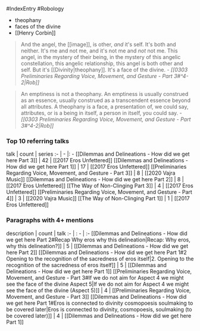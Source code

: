 #IndexEntry #Robology

- theophany
- faces of the divine
- [[Henry Corbin]]

> And the angel, the [[image]], is other, _and_ it's self. It's both and neither. It's me and not me, and it's not me and _not_ not me. This angel, in the mystery of their being, in the mystery of this angelic constellation, this angelic relationship, this angel is both other and self. But it's [[Divinity|theophany]]. It's a face of the divine.
\- _[[0303 Preliminaries Regarding Voice, Movement, and Gesture - Part 3#^4-2|Rob]]_

> An emptiness is not a theophany. An emptiness is usually construed as an essence, usually construed as a transcendent essence beyond all attributes. A theophany is a face, a presentation of, we could say, attributes, or is a being in itself, a person in itself, you could say. 
\- _[[0303 Preliminaries Regarding Voice, Movement, and Gesture - Part 3#^4-2|Rob]]_

### Top 10 referring talks
talk | count | series
:- | - |: -
[[Dilemmas and Delineations - How did we get here Part 3]] | 42 | [[2017 Eros Unfettered]]
[[Dilemmas and Delineations - How did we get here Part 1]] | 17 | [[2017 Eros Unfettered]]
[[Preliminaries Regarding Voice, Movement, and Gesture - Part 3]] | 8 | [[2020 Vajra Music]]
[[Dilemmas and Delineations - How did we get here Part 2]] | 8 | [[2017 Eros Unfettered]]
[[The Way of Non-Clinging Part 3]] | 4 | [[2017 Eros Unfettered]]
[[Preliminaries Regarding Voice, Movement, and Gesture - Part 4]] | 3 | [[2020 Vajra Music]]
[[The Way of Non-Clinging Part 1]] | 1 | [[2017 Eros Unfettered]]

### Paragraphs with 4+ mentions
description | count | talk
:- | : - | :-
[[Dilemmas and Delineations - How did we get here Part 2#Recap Why eros why this delineation\|Recap: Why eros, why this delineation?]] | 5 | [[Dilemmas and Delineations - How did we get here Part 2]]
[[Dilemmas and Delineations - How did we get here Part 1#2 Opening to the recognition of the sacredness of eros itself\|2. Opening to the recognition of the sacredness of eros itself]] | 5 | [[Dilemmas and Delineations - How did we get here Part 1]]
[[Preliminaries Regarding Voice, Movement, and Gesture - Part 3#If we do not aim for Aspect 4 we might see the face of the divine Aspect 5\|If we do not aim for Aspect 4 we might see the face of the divine (Aspect 5)]] | 4 | [[Preliminaries Regarding Voice, Movement, and Gesture - Part 3]]
[[Dilemmas and Delineations - How did we get here Part 1#Eros is connected to divinity cosmopoesis soulmaking to be covered later\|Eros is connected to divinity, cosmopoesis, soulmaking (to be covered later)]] | 4 | [[Dilemmas and Delineations - How did we get here Part 1]]

